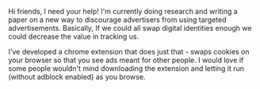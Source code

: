 Hi friends, I need your help! I'm currently doing research and writing a paper on a new way to discourage advertisers from using targeted advertisements. Basically, If we could all swap digital identities enough we could decrease the value in tracking us.

I've developed a chrome extension that does just that - swaps cookies on your browser so that you see ads meant for other people. I would love if some people wouldn't mind downloading the extension and letting it run (without adblock enabled) as you browse.
